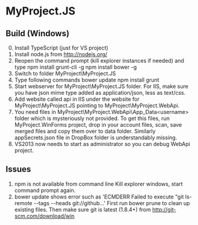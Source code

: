 MyProject.JS
==========

Build (Windows)
---------------
0. Install TypeScript (just for VS project)
1. Install node.js from http://nodejs.org/
2. Reopen the command prompt (kill explorer instances if needed) and type
	npm install grunt-cli -g
	npm install bower -g
3. Switch to folder MyProject\MyProject.JS
4. Type following commands
	bower update
	npm install
	grunt
5. Start webserver for MyProject\MyProject.JS folder. For IIS, make sure you have json mime type added as application/json, less as text/css.
6. Add website called api in IIS under the website for MyProject\MyProject.JS pointing to MyProject\MyProject.WebApi.
7. You need files in MyProject\MyProject.WebApi\App_Data\<username> folder which is mysteriously not provided. To get this files, run MyProject.WinForms project, drop in your account files, scan, save merged files and copy them over to data folder. Similarly appSecrets.json file in DropBox folder is understandably missing.
8. VS2013 now needs to start as administrator so you can debug WebApi project.
 
 Issues
 -------
 1. npm is not available from command line
	Kill explorer windows, start command prompt again.
 2. bower update shows error such as 
	'ECMDERR Failed to execute "git ls-remote --tags --heads git://github...'
	First run bower prune to clean up existing files.
	Then make sure git is latest (1.8.4+) from http://git-scm.com/download/win
	
 